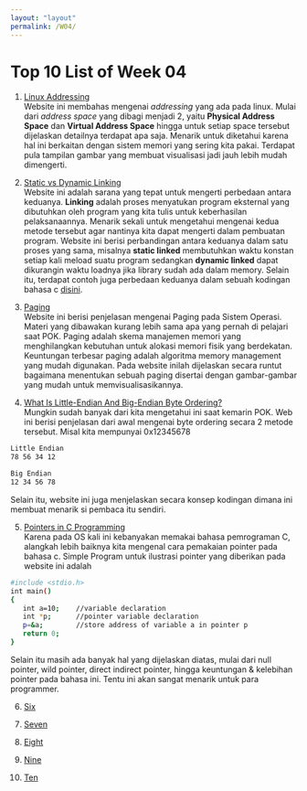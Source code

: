 ```yaml
---
layout: "layout"
permalink: /W04/
---
```


# Top 10 List of Week 04

1. [Linux Addressing](https://medium.com/@navaneethrvce/linux-addressing-40b35ff4ae4a)<br>
Website ini membahas mengenai *addressing* yang ada pada linux. Mulai dari *address space* yang dibagi menjadi 2, yaitu **Physical Address Space** dan **Virtual Address Space** hingga untuk setiap space tersebut dijelaskan detailnya terdapat apa saja. Menarik untuk diketahui karena hal ini berkaitan dengan sistem memori yang sering kita pakai. Terdapat pula tampilan gambar yang membuat visualisasi jadi jauh lebih mudah dimengerti.

2. [Static vs Dynamic Linking](https://cs-fundamentals.com/tech-interview/c/difference-between-static-and-dynamic-linking)<br>
Website ini adalah sarana yang tepat untuk mengerti perbedaan antara keduanya. **Linking** adalah proses menyatukan program eksternal yang dibutuhkan oleh program yang kita tulis untuk keberhasilan pelaksanaannya. Menarik sekali untuk mengetahui mengenai kedua metode tersebut agar nantinya kita dapat mengerti dalam pembuatan program. Website ini berisi perbandingan antara keduanya dalam satu proses yang sama, misalnya **static linked** membutuhkan waktu konstan setiap kali meload suatu program sedangkan **dynamic linked** dapat dikurangin waktu loadnya jika library sudah ada dalam memory. Selain itu, terdapat contoh juga perbedaan keduanya dalam sebuah kodingan bahasa c [disini](https://cs-fundamentals.com/c-programming/static-and-dynamic-linking-in-c.php).

3. [Paging](https://www.geeksforgeeks.org/paging-in-operating-system/)<br>
Website ini berisi penjelasan mengenai Paging pada Sistem Operasi. Materi yang dibawakan kurang lebih sama apa yang pernah di pelajari saat POK. Paging adalah skema manajemen memori yang menghilangkan kebutuhan untuk alokasi memori fisik yang berdekatan. Keuntungan terbesar paging adalah algoritma memory management yang mudah digunakan. Pada website inilah dijelaskan secara runtut bagaimana menentukan sebuah paging disertai dengan gambar-gambar yang mudah untuk memvisualisasikannya. 

4. [What Is Little-Endian And Big-Endian Byte Ordering?](https://www.section.io/engineering-education/what-is-little-endian-and-big-endian/)<br>
Mungkin sudah banyak dari kita mengetahui ini saat kemarin POK. Web ini berisi penjelasan dari awal mengenai byte ordering secara 2 metode tersebut. Misal kita mempunyai 0x12345678
```sh
Little Endian
78 56 34 12
```
```sh
Big Endian
12 34 56 78
```
Selain itu, website ini juga menjelaskan secara konsep kodingan dimana ini membuat menarik si pembaca itu sendiri.

5. [Pointers in C Programming](https://www.guru99.com/c-pointers.html)<br>
Karena pada OS kali ini kebanyakan memakai bahasa pemrograman C, alangkah lebih baiknya kita mengenal cara pemakaian pointer pada bahasa c. Simple Program untuk ilustrasi pointer yang diberikan pada website ini adalah
```sh
#include <stdio.h>
int main()
{
   int a=10;    //variable declaration
   int *p;      //pointer variable declaration
   p=&a;        //store address of variable a in pointer p
   return 0;
}
```
Selain itu masih ada banyak hal yang dijelaskan diatas, mulai dari null pointer, wild pointer, direct indirect pointer, hingga keuntungan & kelebihan pointer pada bahasa ini. Tentu ini akan sangat menarik untuk para programmer.

6. [Six](https://en.wikipedia.org/wiki/6)<br>


7. [Seven](https://en.wikipedia.org/wiki/7)<br>


8. [Eight](https://en.wikipedia.org/wiki/8)<br>


9. [Nine](https://en.wikipedia.org/wiki/9)<br>


10. [Ten](https://en.wikipedia.org/wiki/10)<br>


